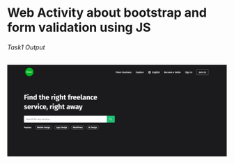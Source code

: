 # Web Activity about bootstrap and form validation using JS

###### Task1 Output
![Screenshot of Feature X](T1_output.png)